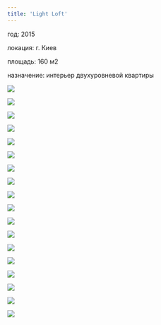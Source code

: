 ```yaml
---
title: 'Light Loft'
---
```

<div class="project-description">
<p>год: 2015</p>
<p>локация: г. Киев</p>
<p>площадь: 160 м2</p>
<p>назначение: интерьер двухуровневой квартиры</p>
</div>

<div class="clearfix"></div>
<div id="project-images" class="owl-carousel owl-theme" markdown="1">

![](Light_loft_3.jpg)
    
![](Light_loft_5.jpg)
    
![](Light_loft_6.jpg)
    
![](Light_loft_7.jpg)
    
![](Light_loft_8.jpg)
    
![](Light_loft_9.jpg)
    
![](Light_loft_10.jpg)
    
![](Light_loft_11.jpg)
    
![](Light_loft_13.jpg)
    
![](Light_loft_14.jpg)
    
![](Light_loft_15.jpg)
    
![](Light_loft_16.jpg)
    
![](Light_loft_Gostinaya%20SA_View02.jpg)
    
![](Light_loft_Gostinaya%20SA_View03.jpg)
    
![](Light_loft_Gostinaya%20SA_View04.jpg)
    
![](Light_loft_Gostinaya%20SA_View05.jpg)
    
![](Light_loft_Gostinaya%20SA_View06.jpg)
    
![](Light_loft_Gostinaya%20SA_View07.jpg)
    
</div>